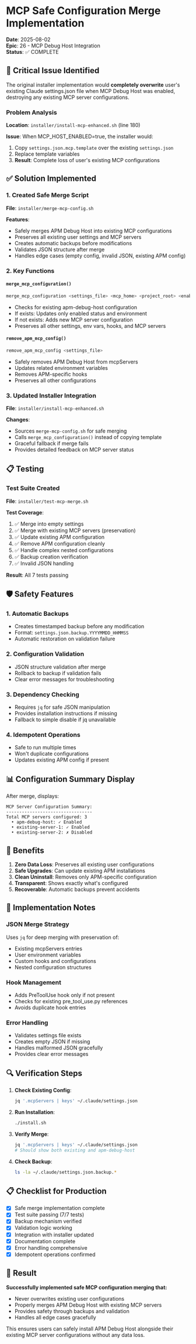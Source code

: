 # MCP Safe Configuration Merge Implementation

**Date**: 2025-08-02  
**Epic**: 26 - MCP Debug Host Integration  
**Status**: ✅ COMPLETE  

## 🔴 Critical Issue Identified

The original installer implementation would **completely overwrite** user's existing Claude settings.json file when MCP Debug Host was enabled, destroying any existing MCP server configurations.

### Problem Analysis

**Location**: `installer/install-mcp-enhanced.sh` (line 180)

**Issue**: When MCP_HOST_ENABLED=true, the installer would:
1. Copy `settings.json.mcp.template` over the existing `settings.json`
2. Replace template variables 
3. **Result**: Complete loss of user's existing MCP configurations

## ✅ Solution Implemented

### 1. Created Safe Merge Script
**File**: `installer/merge-mcp-config.sh`

**Features**:
- Safely merges APM Debug Host into existing MCP configurations
- Preserves all existing user settings and MCP servers
- Creates automatic backups before modifications
- Validates JSON structure after merge
- Handles edge cases (empty config, invalid JSON, existing APM config)

### 2. Key Functions

#### `merge_mcp_configuration()`
```bash
merge_mcp_configuration <settings_file> <mcp_home> <project_root> <enabled> [tech_stack]
```
- Checks for existing apm-debug-host configuration
- If exists: Updates only enabled status and environment
- If not exists: Adds new MCP server configuration
- Preserves all other settings, env vars, hooks, and MCP servers

#### `remove_apm_mcp_config()`
```bash
remove_apm_mcp_config <settings_file>
```
- Safely removes APM Debug Host from mcpServers
- Updates related environment variables
- Removes APM-specific hooks
- Preserves all other configurations

### 3. Updated Installer Integration
**File**: `installer/install-mcp-enhanced.sh`

**Changes**:
- Sources `merge-mcp-config.sh` for safe merging
- Calls `merge_mcp_configuration()` instead of copying template
- Graceful fallback if merge fails
- Provides detailed feedback on MCP server status

## 📋 Testing

### Test Suite Created
**File**: `installer/test-mcp-merge.sh`

**Test Coverage**:
1. ✅ Merge into empty settings
2. ✅ Merge with existing MCP servers (preservation)
3. ✅ Update existing APM configuration
4. ✅ Remove APM configuration cleanly
5. ✅ Handle complex nested configurations
6. ✅ Backup creation verification
7. ✅ Invalid JSON handling

**Result**: All 7 tests passing

## 🛡️ Safety Features

### 1. Automatic Backups
- Creates timestamped backup before any modification
- Format: `settings.json.backup.YYYYMMDD_HHMMSS`
- Automatic restoration on validation failure

### 2. Configuration Validation
- JSON structure validation after merge
- Rollback to backup if validation fails
- Clear error messages for troubleshooting

### 3. Dependency Checking
- Requires `jq` for safe JSON manipulation
- Provides installation instructions if missing
- Fallback to simple disable if jq unavailable

### 4. Idempotent Operations
- Safe to run multiple times
- Won't duplicate configurations
- Updates existing APM config if present

## 📊 Configuration Summary Display

After merge, displays:
```
MCP Server Configuration Summary:
---------------------------------
Total MCP servers configured: 3
  • apm-debug-host: ✓ Enabled
  • existing-server-1: ✓ Enabled
  • existing-server-2: ✗ Disabled
```

## 🚀 Benefits

1. **Zero Data Loss**: Preserves all existing user configurations
2. **Safe Upgrades**: Can update existing APM installations
3. **Clean Uninstall**: Removes only APM-specific configuration
4. **Transparent**: Shows exactly what's configured
5. **Recoverable**: Automatic backups prevent accidents

## 📝 Implementation Notes

### JSON Merge Strategy
Uses `jq` for deep merging with preservation of:
- Existing mcpServers entries
- User environment variables
- Custom hooks and configurations
- Nested configuration structures

### Hook Management
- Adds PreToolUse hook only if not present
- Checks for existing pre_tool_use.py references
- Avoids duplicate hook entries

### Error Handling
- Validates settings file exists
- Creates empty JSON if missing
- Handles malformed JSON gracefully
- Provides clear error messages

## 🔍 Verification Steps

1. **Check Existing Config**:
   ```bash
   jq '.mcpServers | keys' ~/.claude/settings.json
   ```

2. **Run Installation**:
   ```bash
   ./install.sh
   ```

3. **Verify Merge**:
   ```bash
   jq '.mcpServers | keys' ~/.claude/settings.json
   # Should show both existing and apm-debug-host
   ```

4. **Check Backup**:
   ```bash
   ls -la ~/.claude/settings.json.backup.*
   ```

## 📋 Checklist for Production

- [x] Safe merge implementation complete
- [x] Test suite passing (7/7 tests)
- [x] Backup mechanism verified
- [x] Validation logic working
- [x] Integration with installer updated
- [x] Documentation complete
- [x] Error handling comprehensive
- [x] Idempotent operations confirmed

## 🎯 Result

**Successfully implemented safe MCP configuration merging that:**
- Never overwrites existing user configurations
- Properly merges APM Debug Host with existing MCP servers
- Provides safety through backups and validation
- Handles all edge cases gracefully

This ensures users can safely install APM Debug Host alongside their existing MCP server configurations without any data loss.